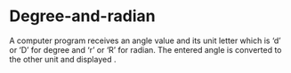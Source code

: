 # Degree-and-radian
A computer program receives an angle value and its unit letter which is ‘d’ or ‘D’ for degree and ‘r’ or ‘R’ for radian. The entered angle is converted to the other unit and displayed .
